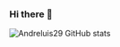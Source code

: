 ### Hi there 👋

![Andreluis29 GitHub stats](https://github-readme-stats.vercel.app/api?username=andreluis29&show_icons=true&theme=radical)

